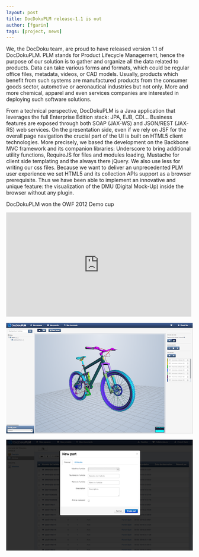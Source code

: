 ```yaml
---
layout: post
title: DocDokuPLM release-1.1 is out
author: [fgarin]
tags: [project, news]
---
```


We, the DocDoku team, are proud to have released version 1.1 of DocDokuPLM.
PLM stands for Product Lifecycle Management, hence the purpose of our solution is to gather and organize all the data related to products.
Data can take various forms and formats, which could be regular office files, metadata, videos, or CAD models.
Usually, products which benefit from such systems are manufactured products from the consumer goods sector, automotive or aeronautical industries but not only. More and more chemical, apparel and even services companies are interested in deploying such software solutions.

From a technical perspective, DocDokuPLM is a Java application that leverages the full Enterprise Edition stack: JPA, EJB, CDI…
Business features are exposed through both SOAP (JAX-WS) and JSON/REST (JAX-RS) web services.
On the presentation side, even if we rely on JSF for the overall page navigation the crucial part of the UI is built on HTML5 client technologies. More precisely, we based the development on the Backbone MVC framework and its companion libraries: Underscore to bring additional utility functions, RequireJS for files and modules loading, Mustache for client side templating and the always there jQuery.
We also use less for writing our css files.
Because we want to deliver an unprecedented PLM user experience we set HTML5 and its collection APIs support as a browser prerequisite.
Thus we have been able to implement an innovative and unique feature: the visualization of the DMU (Digital Mock-Up) inside the browser without any plugin.

DocDokuPLM won the OWF 2012 Demo cup
<iframe src="http://player.vimeo.com/video/53506431" width="500" height="281" frameborder="0" webkitAllowFullScreen mozallowfullscreen allowFullScreen></iframe>

![Digital Mock-Up visualization w/o plugin](../assets/images/bike.png)

![Manage your parts catalogue](../assets/images/part-creation.png)